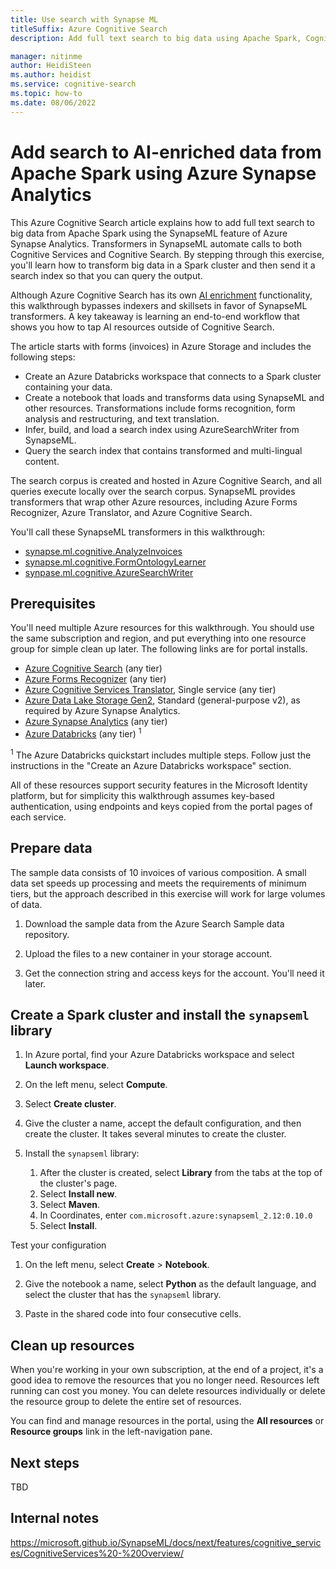 ```yaml
---
title: Use search with Synapse ML
titleSuffix: Azure Cognitive Search
description: Add full text search to big data using Apache Spark, Cognitive Services for Big Data, and Synapse ML. Ingest data frames from Azure Databricks, transform it using Cognitive Services resources, then load it into a generated index using the AzureSearchWriter functions in Synapse ML.

manager: nitinme
author: HeidiSteen
ms.author: heidist
ms.service: cognitive-search
ms.topic: how-to
ms.date: 08/06/2022
---
```


# Add search to AI-enriched data from Apache Spark using Azure Synapse Analytics

This Azure Cognitive Search article explains how to add full text search to big data from Apache Spark using the SynapseML feature of Azure Synapse Analytics. Transformers in SynapseML automate calls to both Cognitive Services and Cognitive Search. By stepping through this exercise, you'll learn how to transform big data in a Spark cluster and then send it a search index so that you can query the output. 

Although Azure Cognitive Search has its own [AI enrichment](cognitive-search-concept-intro.md) functionality, this walkthrough bypasses indexers and skillsets in favor of SynapseML transformers. A key takeaway is learning an end-to-end workflow that shows you how to tap AI resources outside of Cognitive Search.

The article starts with forms (invoices) in Azure Storage and includes the following steps:

+ Create an Azure Databricks workspace that connects to a Spark cluster containing your data.
+ Create a notebook that loads and transforms data using SynapseML and other resources. Transformations include forms recognition, form analysis and restructuring, and text translation.
+ Infer, build, and load a search index using AzureSearchWriter from SynapseML.
+ Query the search index that contains transformed and multi-lingual content.

The search corpus is created and hosted in Azure Cognitive Search, and all queries execute locally over the search corpus. SynapseML provides transformers that wrap other Azure resources, including Azure Forms Recognizer, Azure Translator, and Azure Cognitive Search.

You'll call these SynapseML transformers in this walkthrough:

+ [synapse.ml.cognitive.AnalyzeInvoices](https://microsoft.github.io/SynapseML/docs/documentation/transformers/transformers_cognitive/#analyzeinvoices)
+ [synapse.ml.cognitive.FormOntologyLearner](https://mmlspark.blob.core.windows.net/docs/0.10.0/pyspark/synapse.ml.cognitive.html#module-synapse.ml.cognitive.FormOntologyTransformer)
+ [synpase.ml.cognitive.AzureSearchWriter](https://microsoft.github.io/SynapseML/docs/documentation/transformers/transformers_cognitive/#azuresearch)

## Prerequisites

You'll need multiple Azure resources for this walkthrough. You should use the same subscription and region, and put everything into one resource group for simple clean up later. The following links are for portal installs.

+ [Azure Cognitive Search](search-create-service-portal.md) (any tier)
+ [Azure Forms Recognizer](../applied-ai-services/form-recognizer/create-a-form-recognizer-resource.md) (any tier)
+ [Azure Cognitive Services Translator](../cognitive-services/translator/how-to-create-translator-resource.md), Single service (any tier)
+ [Azure Data Lake Storage Gen2](../storage/blobs/create-data-lake-storage-account.md), Standard (general-purpose v2), as required by Azure Synapse Analytics.
+ [Azure Synapse Analytics](../synapse-analytics/get-started-create-workspace.md) (any tier)
+ [Azure Databricks](/azure/databricks/scenarios/quickstart-create-databricks-workspace-portal?tabs=azure-portal) (any tier) <sup>1</sup>

<sup>1</sup> The Azure Databricks quickstart includes multiple steps. Follow just the instructions in the "Create an Azure Databricks workspace" section.

All of these resources support security features in the Microsoft Identity platform, but for simplicity this walkthrough assumes key-based authentication, using endpoints and keys copied from the portal pages of each service.

## Prepare data

The sample data consists of 10 invoices of various composition. A small data set speeds up processing and meets the requirements of minimum tiers, but the approach described in this exercise will work for large volumes of data.

1. Download the sample data from the Azure Search Sample data repository.

1. Upload the files to a new container in your storage account.

1. Get the connection string and access keys for the account. You'll need it later.

## Create a Spark cluster and install the `synapseml` library

1. In Azure portal, find your Azure Databricks workspace and select **Launch workspace**.

1. On the left menu, select **Compute**.

1. Select **Create cluster**.

1. Give the cluster a name, accept the default configuration, and then create the cluster. It takes several minutes to create the cluster.

1. Install the `synapseml` library:

   1. After the cluster is created, select **Library** from the tabs at the top of the cluster's page.
   1. Select **Install new**.
   1. Select **Maven**.
   1. In Coordinates, enter `com.microsoft.azure:synapseml_2.12:0.10.0`
   1. Select **Install**.

Test your configuration

1. On the left menu, select **Create** > **Notebook**.

1. Give the notebook a name, select **Python** as the default language, and select the cluster that has the `synapseml` library.

1. Paste in the shared code into four consecutive cells.

## Clean up resources

When you're working in your own subscription, at the end of a project, it's a good idea to remove the resources that you no longer need. Resources left running can cost you money. You can delete resources individually or delete the resource group to delete the entire set of resources.

You can find and manage resources in the portal, using the **All resources** or **Resource groups** link in the left-navigation pane.

## Next steps

TBD

## Internal notes

https://microsoft.github.io/SynapseML/docs/next/features/cognitive_services/CognitiveServices%20-%20Overview/